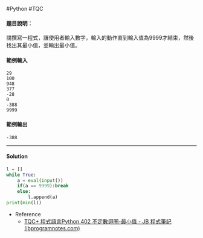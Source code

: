 #Python #TQC 
#### 題目說明：

請撰寫一程式，讓使用者輸入數字，輸入的動作直到輸入值為9999才結束，然後找出其最小值，並輸出最小值。

#### 範例輸入

```
29
100
948
377
-28
0
-388
9999
```

#### 範例輸出

```
-388
```

---
#### Solution
```python linenums="1" linenums="1"
l = []
while True:
	a = eval(input())
	if(a == 9999):break
	else:
		l.append(a)
print(min(l))
```
- Reference
	- [TQC+ 程式語言Python 402 不定數迴圈-最小值 - JB 程式筆記 (jbprogramnotes.com)](https://jbprogramnotes.com/2020/05/tqc-%e7%a8%8b%e5%bc%8f%e8%aa%9e%e8%a8%80python-402-%e4%b8%8d%e5%ae%9a%e6%95%b8%e8%bf%b4%e5%9c%88-%e6%9c%80%e5%b0%8f%e5%80%bc/)